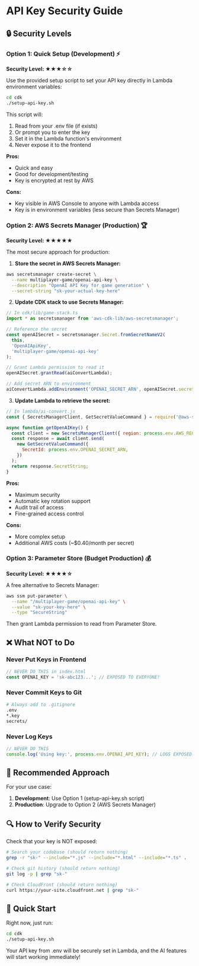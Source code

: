 # API Key Security Guide

## 🔒 Security Levels

### Option 1: Quick Setup (Development) ⚡
**Security Level: ★★★☆☆**

Use the provided setup script to set your API key directly in Lambda environment variables:

```bash
cd cdk
./setup-api-key.sh
```

This script will:
1. Read from your .env file (if exists)
2. Or prompt you to enter the key
3. Set it in the Lambda function's environment
4. Never expose it to the frontend

**Pros:**
- Quick and easy
- Good for development/testing
- Key is encrypted at rest by AWS

**Cons:**
- Key visible in AWS Console to anyone with Lambda access
- Key is in environment variables (less secure than Secrets Manager)

### Option 2: AWS Secrets Manager (Production) 🏆
**Security Level: ★★★★★**

The most secure approach for production:

1. **Store the secret in AWS Secrets Manager:**
```bash
aws secretsmanager create-secret \
  --name multiplayer-game/openai-api-key \
  --description "OpenAI API Key for game generation" \
  --secret-string "sk-your-actual-key-here"
```

2. **Update CDK stack to use Secrets Manager:**
```typescript
// In cdk/lib/game-stack.ts
import * as secretsmanager from 'aws-cdk-lib/aws-secretsmanager';

// Reference the secret
const openAISecret = secretsmanager.Secret.fromSecretNameV2(
  this,
  'OpenAIApiKey',
  'multiplayer-game/openai-api-key'
);

// Grant Lambda permission to read it
openAISecret.grantRead(aiConvertLambda);

// Add secret ARN to environment
aiConvertLambda.addEnvironment('OPENAI_SECRET_ARN', openAISecret.secretArn);
```

3. **Update Lambda to retrieve the secret:**
```javascript
// In lambda/ai-convert.js
const { SecretsManagerClient, GetSecretValueCommand } = require('@aws-sdk/client-secrets-manager');

async function getOpenAIKey() {
  const client = new SecretsManagerClient({ region: process.env.AWS_REGION });
  const response = await client.send(
    new GetSecretValueCommand({
      SecretId: process.env.OPENAI_SECRET_ARN,
    })
  );
  return response.SecretString;
}
```

**Pros:**
- Maximum security
- Automatic key rotation support
- Audit trail of access
- Fine-grained access control

**Cons:**
- More complex setup
- Additional AWS costs (~$0.40/month per secret)

### Option 3: Parameter Store (Budget Production) 💰
**Security Level: ★★★★☆**

A free alternative to Secrets Manager:

```bash
aws ssm put-parameter \
  --name "/multiplayer-game/openai-api-key" \
  --value "sk-your-key-here" \
  --type "SecureString"
```

Then grant Lambda permission to read from Parameter Store.

## ❌ What NOT to Do

### Never Put Keys in Frontend
```javascript
// NEVER DO THIS in index.html
const OPENAI_KEY = 'sk-abc123...'; // EXPOSED TO EVERYONE!
```

### Never Commit Keys to Git
```bash
# Always add to .gitignore
.env
*.key
secrets/
```

### Never Log Keys
```javascript
// NEVER DO THIS
console.log('Using key:', process.env.OPENAI_API_KEY); // LOGS EXPOSED!
```

## 🎯 Recommended Approach

For your use case:
1. **Development**: Use Option 1 (setup-api-key.sh script)
2. **Production**: Upgrade to Option 2 (AWS Secrets Manager)

## 🔍 How to Verify Security

Check that your key is NOT exposed:
```bash
# Search your codebase (should return nothing)
grep -r "sk-" --include="*.js" --include="*.html" --include="*.ts" .

# Check git history (should return nothing)
git log -p | grep "sk-"

# Check CloudFront (should return nothing)
curl https://your-site.cloudfront.net | grep "sk-"
```

## 📝 Quick Start

Right now, just run:
```bash
cd cdk
./setup-api-key.sh
```

Your API key from .env will be securely set in Lambda, and the AI features will start working immediately!